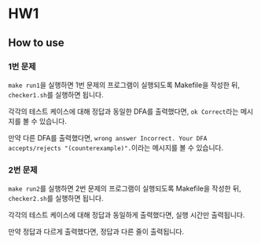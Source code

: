 # HW1

## How to use

### 1번 문제

`make run1`을 실행하면 1번 문제의 프로그램이 실행되도록 Makefile을 작성한 뒤, `checker1.sh`를 실행하면 됩니다.

각각의 테스트 케이스에 대해 정답과 동일한 DFA를 출력했다면, `ok Correct`라는 메시지를 볼 수 있습니다.

만약 다른 DFA를 출력했다면, `wrong answer Incorrect. Your DFA accepts/rejects "(counterexample)".`이라는 메시지를 볼 수 있습니다.

### 2번 문제

`make run2`를 실행하면 2번 문제의 프로그램이 실행되도록 Makefile을 작성한 뒤, `checker2.sh`를 실행하면 됩니다.

각각의 테스트 케이스에 대해 정답과 동일하게 출력했다면, 실행 시간만 출력됩니다.

만약 정답과 다르게 출력했다면, 정답과 다른 줄이 출력됩니다.

